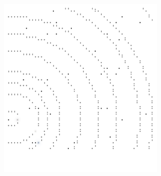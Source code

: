 <img align="left" style="float: left;" src="progress.png" width="530px">

<pre>
&nbsp;
&nbsp;
&nbsp;
&nbsp;
&nbsp;
&nbsp;
&nbsp;
&nbsp;
&nbsp;
&nbsp;
&nbsp;
&nbsp;
&nbsp;
&nbsp;
&nbsp;
&nbsp;
&nbsp;
&nbsp;
&nbsp;
<a href='day/6'>Day 6: Universal Orbit Map</a>
<a href='day/5'>Day 5: Sunny with a Chance of Asteroids</a>
<a href='day/4'>Day 4: Secure Container</a>
<a href='day/3'>Day 3: Crossed Wires</a>
<a href='day/2'>Day 2: 1202 Program Alarm</a>
<a href='day/1'>Day 1: The Tyranny of the Rocket Equation</a>
</pre>
